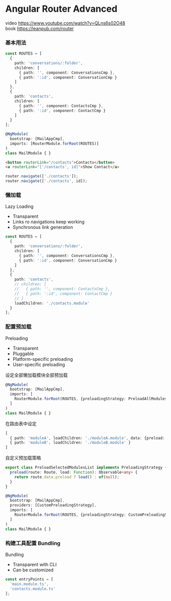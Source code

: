 # Angular Router Advanced

video  https://www.youtube.com/watch?v=QLns6s02O48  
book https://leanpub.com/router

### 基本用法

```ts
const ROUTES = [
  {
    path: 'conversations/:folder',
    children: [
      { path: '', component: ConversationsCmp },
      { path: ':id', component: ConversationCmp }
    ]
  },
  {
    path: 'contacts',
    children: [
      { path: '', component: ContactsCmp },
      { path: ':id', component: ContactCmp }
    ]
  }
];

@NgModule(
  bootstrap: [MailAppCmp],
  imports: [RouterModule.forRoot(ROUTES)]
)
class MailModule { }
```

```html
<button routerLink="/contacts">Contacts</button>
<a routerLink="['/contacts', id]">Show Contact</a>
```

```ts
router.navigate(['./contacts']);
router.navigate(['./contacts', id]);
```

### 懒加载

Lazy Loading
  * Transparent
  * Links ro navigations keep working
  * Synchronous link generation

```ts
const ROUTES = [
  {
    path: 'conversations/:folder',
    children: [
      { path: '', component: ConversationsCmp },
      { path: ':id', component: ConversationCmp }
    ]
  },
  {
    path: 'contacts',
    // children: [
    //   { path: '', component: ContactsCmp },
    //   { path: ':id', component: ContactCmp }
    // ]
    loadChildren: './contacts.module'
  }
];
```

### 配置预加载

Preloading
 * Transparent
 * Pluggable
 * Platform-specific preloading
 * User-specific preloading

设定全部懒加载模块全部预加载

```ts
@NgModule(
  bootstrap: [MailAppCmp],
  imports: [
    RouterModule.forRoot(ROUTES, {preloadingStrategy: PreloadAllModules})
  ]
)
class MailModule { }
```

在路由表中设定

```ts
[
  { path: 'moduleA', loadChildren: './moduleA.module', data: {preload: true} },
  { path: 'moduleB', loadChildren: './moduleB.module' }
]
```

自定义预加载策略

```ts
export class PreloadSelectedModulesList implements PreloadingStrategy {
  preload(route: Route, load: Function): Observable<any> {
    return route.data.preload ? load() : of(null);
  }
}

@NgModule(
  bootstrap: [MailAppCmp],
  providers: [CustomPreloadingStrategy],
  imports: [
    RouterModule.forRoot(ROUTES, {preloadingStrategy: CustomPreloadingStrategy})
  ]
)
class MailModule { }
```

### 构建工具配置 Bundling

Bundling
  * Transparent with CLI
  * Can be customized

```js
const entryPoints = [
  'main.module.ts',
  'contacts.module.ts'
];
```





